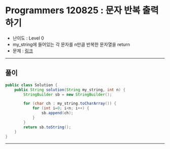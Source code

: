 # Programmers 120825 : 문자 반복 출력하기
- 난이도 : Level 0
- my_string에 들어있는 각 문자를 n만큼 반복한 문자열을 return
- 문제 : [링크](https://school.programmers.co.kr/learn/courses/30/lessons/120825)

---

## 풀이
```java
public class Solution {
    public String solution(String my_string, int n) {
        StringBuilder sb = new StringBuilder();

        for (char ch : my_string.toCharArray()) {
            for (int i=0; i<n; i++) {
                sb.append(ch);
            }
        }
        return sb.toString();
    }
}
```

---
